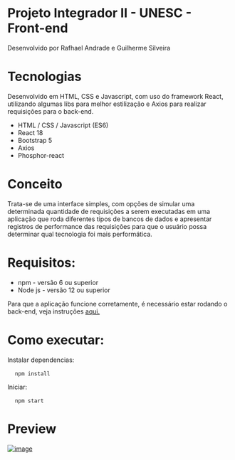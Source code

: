 # Projeto Integrador II - UNESC - Front-end

Desenvolvido por Rafhael Andrade e Guilherme Silveira

# Tecnologias
Desenvolvido em HTML, CSS e Javascript, com uso do framework React, utilizando algumas libs para melhor estilização e Axios para realizar requisições para o back-end.

- HTML / CSS / Javascript (ES6)
- React 18
- Bootstrap 5
- Axios 
- Phosphor-react

# Conceito
Trata-se de uma interface simples, com opções de simular uma determinada quantidade de requisições a serem executadas em uma aplicação que roda diferentes tipos de bancos de dados e apresentar registros de performance das requisições para que o usuário possa determinar qual tecnologia foi mais performática.

# Requisitos:
- npm - versão 6 ou superior
- Node js - versão 12 ou superior

Para que a aplicação funcione corretamente, é necessário estar rodando o back-end, veja instruções <a href="https://github.com/rafhaelbarabas/projeto-integrador-unesc/tree/main/back-end/ads-e-commerce#readme">aqui.</a>

# Como executar:

Instalar dependencias:

<pre>
  <code>npm install</code>
</pre>

Iniciar:

<pre>
  <code>npm start</code>
</pre>

# Preview
<a href="https://ibb.co/2sJ5zz2"><img src="https://i.ibb.co/txR300f/image.png" alt="image" border="0"></a>

